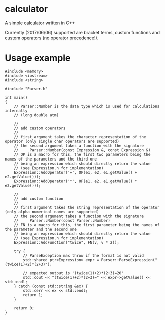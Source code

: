 # calculator
A simple calculator written in C++

Currently (2017/06/06) supported are bracket terms, custom functions and custom operators (no operator precedence!).

# Usage example

    #include <memory>
    #include <iostream>
    #include <string>
    
    #include "Parser.h"
    
    int main() 
    {
        // Parser::Number is the data type which is used for calculations internally
        // (long double atm)
        
        //
        // add custom operators
        //
        // first argument takes the character representation of the operator (only single char operators are supported)
        // the second argument takes a function with the signature
        //     Parser::Number(const Expression &, const Expression &)
        // OP is a macro for this, the first two parameters being the names of the parameters and the third one
        // being an expression which should directly return the value
        // (see Expression.h for implementation)
        Expression::AddOperator('+', OP(e1, e2, e1.getValue() + e2.getValue()));
        Expression::AddOperator('*', OP(e1, e2, e1.getValue() * e2.getValue()));
        
        //
        // add custom function
        //
        // first argument takes the string representation of the operator (only alpha numerical names are supported)
        // the second argument takes a function with the signature
        //     Parser::Number(const Parser::Number)
        // FN is a macro for this, the first parameter being the names of the parameter and the second one
        // being an expression which should directly return the value
        // (see Expression.h for implementation)
        Expression::AddFunction("twice", FN(v, v * 2));

        try {
            // ParseException max throw if the format is not valid
            std::shared_ptr<Expression> expr = Parser::ParseExpression("(twice(1)+2)*(2+3)");
            
            // expected output is '(twice(1)+2)*(2+3)=20'
            std::cout << "(twice(1)+2)*(2+3)=" << expr->getValue() << std::endl;
        } catch (const std::string &ex) {
            std::cerr << ex << std::endl;
            return 1;
        }
        
        return 0;
    }
